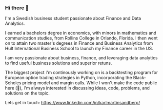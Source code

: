 ### Hi there 👋

I'm a Swedish business student passionate about Finance and Data Analytics.

I earned a bachelors degree in economics, with minors in mathematics and communication studies, from Rollins College in Orlando, Florida. I then went on to attain two master's degrees in Finance and Business Analytics from Hult International Business School to launch my Finance career in the US. 

I am very passionate about business, finance, and leveraging data analytics to find useful business solutions and superior retuns.

The biggest project I'm continously working on is a backtesting program for European option trading strategies in Python, incorporating the Black-Scholes pricing model and margin calls. While I won't make the code public here (👀), I'm always interested in discussing ideas, code, problems, and solutions on the topic. 

Lets get in touch:
https://www.linkedin.com/in/karlmartinsandberg/

<!--
**Martin-Sandberg/Martin-Sandberg** is a ✨ _special_ ✨ repository because its `README.md` (this file) appears on your GitHub profile.

Here are some ideas to get you started:

- 🔭 I’m currently working on ...
- 🌱 I’m currently learning ...
- 👯 I’m looking to collaborate on ...
- 🤔 I’m looking for help with ...
- 💬 Ask me about ...
- 📫 How to reach me: ...
- 😄 Pronouns: ...
- ⚡ Fun fact: ...
-->
